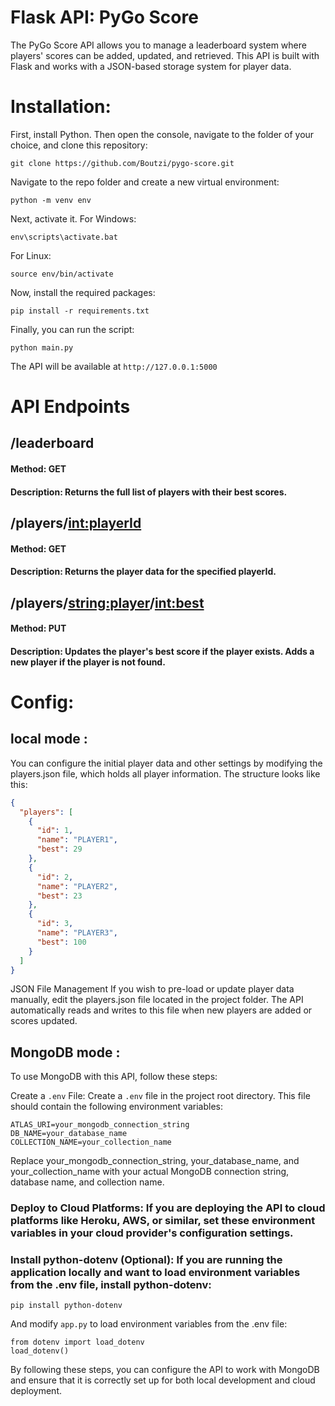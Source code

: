 # Flask API: PyGo Score

The PyGo Score API allows you to manage a leaderboard system where players' scores can be added, updated, and retrieved. This API is built with Flask and works with a JSON-based storage system for player data.

# Installation:
First, install Python.
Then open the console, navigate to the folder of your choice, and clone this repository:

```
git clone https://github.com/Boutzi/pygo-score.git
```
Navigate to the repo folder and create a new virtual environment:
```
python -m venv env
```
Next, activate it.
For Windows:
```
env\scripts\activate.bat
```
For Linux:
```
source env/bin/activate
```
Now, install the required packages:
```
pip install -r requirements.txt
```
Finally, you can run the script:
```
python main.py
```
The API will be available at ```http://127.0.0.1:5000```

# API Endpoints

## /leaderboard
#### Method: GET
#### Description: Returns the full list of players with their best scores.

## /players/<int:playerId>
#### Method: GET
#### Description: Returns the player data for the specified playerId.

## /players/<string:player>/<int:best>
#### Method: PUT
#### Description: Updates the player's best score if the player exists. Adds a new player if the player is not found.

# Config:

## local mode :
You can configure the initial player data and other settings by modifying the players.json file, which holds all player information. The structure looks like this:
```json
{
  "players": [
    {
      "id": 1,
      "name": "PLAYER1",
      "best": 29
    },
    {
      "id": 2,
      "name": "PLAYER2",
      "best": 23
    },
    {
      "id": 3,
      "name": "PLAYER3",
      "best": 100
    }
  ]
}
```
JSON File Management
If you wish to pre-load or update player data manually, edit the players.json file located in the project folder. The API automatically reads and writes to this file when new players are added or scores updated.

## MongoDB mode :
To use MongoDB with this API, follow these steps:

Create a ```.env``` File: Create a ```.env``` file in the project root directory. This file should contain the following environment variables:

```
ATLAS_URI=your_mongodb_connection_string
DB_NAME=your_database_name
COLLECTION_NAME=your_collection_name
```
Replace your_mongodb_connection_string, your_database_name, and your_collection_name with your actual MongoDB connection string, database name, and collection name.

### Deploy to Cloud Platforms: If you are deploying the API to cloud platforms like Heroku, AWS, or similar, set these environment variables in your cloud provider's configuration settings.

### Install python-dotenv (Optional): If you are running the application locally and want to load environment variables from the .env file, install python-dotenv:
```
pip install python-dotenv
```
And modify ```app.py``` to load environment variables from the .env file:
```
from dotenv import load_dotenv
load_dotenv()
```

By following these steps, you can configure the API to work with MongoDB and ensure that it is correctly set up for both local development and cloud deployment.